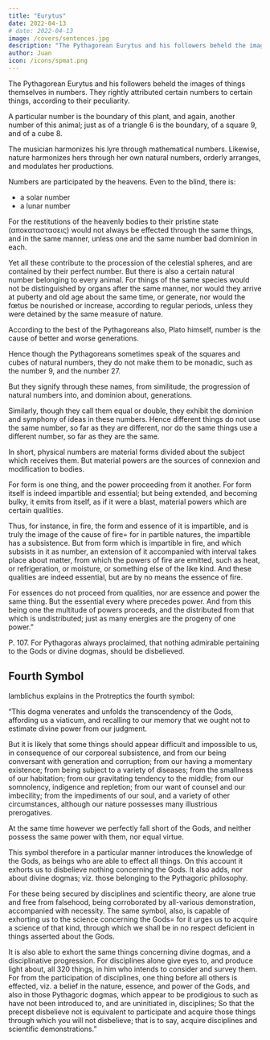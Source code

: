 ```yaml
---
title: "Eurytus"
date: 2022-04-13
# date: 2022-04-13
image: /covers/sentences.jpg
description: "The Pythagorean Eurytus and his followers beheld the images of things themselves in numbers"
author: Juan
icon: /icons/spmat.png
---
```





The Pythagorean Eurytus and his followers beheld the images of things themselves in numbers. They rightly attributed certain numbers to certain things, according to their peculiarity. 

A particular number is the boundary of this plant, and again, another number of this animal; just as of a triangle 6 is the boundary, of a square 9, and of a cube 8. 

The musician harmonizes his lyre through mathematical numbers. Likewise, nature harmonizes hers through her own natural numbers, orderly arranges, and modulates her productions.

Numbers are participated by the heavens. Even to the blind, there is:
- a solar number
- a lunar number

For the restitutions of the heavenly bodies to their pristine state (αποκαταστασεις) would not always be effected through the same things, and in the same manner, unless one and the same number bad dominion in each. 

Yet all these contribute to the procession of the celestial spheres, and are contained by their perfect number. But there is also a certain natural number belonging to every animal. For things of the same species would not be distinguished by organs after the same manner, nor would they arrive at puberty and old age about the same time, or generate, nor would the fœtus be nourished or increase, according to regular periods, unless they were detained by the same measure of nature. 

According to the best of the Pythagoreans also, Plato himself, number is the cause of better and worse generations. 

Hence though the Pythagoreans sometimes speak of the squares and cubes of natural numbers, they do not make them to be monadic, such as the number 9, and the number 27. 

But they signify through these names, from similitude, the progression of natural numbers into, and dominion about, generations. 

Similarly, though they call them equal or double, they exhibit the dominion and symphony of ideas in these numbers. Hence different things do not use the same number, so far as they are different, nor do the same things use a different number, so far as they are the same.

In short, physical numbers are material forms divided about the subject which receives them. But material powers are the sources of connexion and modification to bodies. 

For form is one thing, and the power proceeding from it another. For form itself is indeed impartible and essential; but being extended, and becoming bulky, it emits from itself, as if it were a blast, material powers which are certain qualities. 

Thus, for instance, in fire, the form and essence of it is impartible, and is truly the image of the cause of fire= for in partible natures, the impartible has a subsistence. But from form which is impartible in fire, and which subsists in it as number, an extension of it accompanied with interval takes place about matter, from which the powers of fire are emitted, such as heat, or refrigeration, or moisture, or something else of the like kind. And these qualities are indeed essential, but are by no means the essence of fire. 

For essences do not proceed from qualities, nor are essence and power the same thing. But the essential every where precedes power. And from this being one the multitude of powers proceeds, and the distributed from that which is undistributed; just as many energies are the progeny of one power.”


P. 107. For Pythagoras always proclaimed, that nothing admirable pertaining to the Gods or divine dogmas, should be disbelieved.

## Fourth Symbol

Iamblichus explains in the Protreptics the fourth symbol:

“This dogma venerates and unfolds the transcendency of the Gods, affording us a viaticum, and recalling to our memory that we ought not to estimate divine power from our judgment. 

But it is likely that some things should appear difficult and impossible to us, in consequence of our corporeal subsistence,  and from our being conversant with generation and corruption; from our having a momentary existence; from being subject to a variety of diseases; from the smallness of our habitation; from our gravitating tendency to the middle; from our somnolency, indigence and repletion; from our want of counsel and our imbecility; from the impediments of our soul, and a variety of other circumstances, although our nature possesses many illustrious prerogatives. 

At the same time however we perfectly fall short of the Gods, and neither possess the same power with them, nor equal virtue. 

This symbol therefore in a particular manner introduces the knowledge of the Gods, as beings who are able to effect all things. On this account it exhorts us to disbelieve nothing concerning the Gods. It also adds, nor about divine dogmas; viz. those belonging to the Pythagoric philosophy. 

For these being secured by disciplines and scientific theory, are alone true and free from falsehood, being corroborated by all-various demonstration, accompanied with necessity. The same symbol, also, is capable of exhorting us to the science concerning the Gods= for it urges us to acquire a science of that kind, through which we shall be in no respect deficient in things asserted about the Gods. 

It is also able to exhort the same things concerning divine dogmas, and a disciplinative progression. For disciplines alone give eyes to, and produce light about, all 320 things, in him who intends to consider and survey them. For from the participation of disciplines, one thing before all others is effected, viz. a belief in the nature, essence, and power of the Gods, and also in those Pythagoric dogmas, which appear to be prodigious to such as have not been introduced to, and are uninitiated in, disciplines; So that the precept disbelieve not is equivalent to participate and acquire those things through which you will not disbelieve; that is to say, acquire disciplines and scientific demonstrations.”
